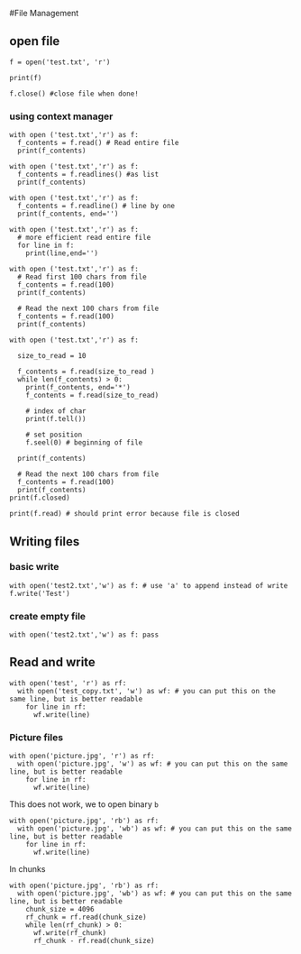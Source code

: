 #File Management
## open file

`f = open('test.txt', 'r')`

`print(f)`

`f.close() #close file when done!`
### using context manager
```
with open ('test.txt','r') as f:
  f_contents = f.read() # Read entire file
  print(f_contents)

with open ('test.txt','r') as f:
  f_contents = f.readlines() #as list
  print(f_contents)

with open ('test.txt','r') as f:
  f_contents = f.readline() # line by one
  print(f_contents, end='')
  
with open ('test.txt','r') as f:  
  # more efficient read entire file
  for line in f:
    print(line,end='') 

with open ('test.txt','r') as f:
  # Read first 100 chars from file
  f_contents = f.read(100) 
  print(f_contents)
  
  # Read the next 100 chars from file
  f_contents = f.read(100) 
  print(f_contents)
  
with open ('test.txt','r') as f:
  
  size_to_read = 10
  
  f_contents = f.read(size_to_read ) 
  while len(f_contents) > 0:
    print(f_contents, end='*')
    f_contents = f.read(size_to_read)
    
    # index of char
    print(f.tell())
    
    # set position
    f.seel(0) # beginning of file
    
  print(f_contents)
  
  # Read the next 100 chars from file
  f_contents = f.read(100) 
  print(f_contents)
print(f.closed)

print(f.read) # should print error because file is closed
```
## Writing files
### basic write
`with open('test2.txt','w') as f: # use 'a' to append instead of write
  f.write('Test')`
### create empty file
`with open('test2.txt','w') as f:
  pass`
## Read and write
```
with open('test', 'r') as rf:
  with open('test_copy.txt', 'w') as wf: # you can put this on the same line, but is better readable
    for line in rf:
      wf.write(line)
```     
### Picture files
```
with open('picture.jpg', 'r') as rf:
  with open('picture.jpg', 'w') as wf: # you can put this on the same line, but is better readable
    for line in rf:
      wf.write(line)
```   
This does not work, we to open binary `b`
```
with open('picture.jpg', 'rb') as rf:
  with open('picture.jpg', 'wb') as wf: # you can put this on the same line, but is better readable
    for line in rf:
      wf.write(line)
```   
In chunks
```
with open('picture.jpg', 'rb') as rf:
  with open('picture.jpg', 'wb') as wf: # you can put this on the same line, but is better readable
    chunk_size = 4096
    rf_chunk = rf.read(chunk_size)
    while len(rf_chunk) > 0:
      wf.write(rf_chunk)
      rf_chunk - rf.read(chunk_size)      
```  

